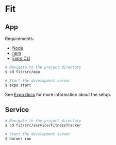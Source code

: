 # Fit

## App

Requirements:
- [Node](https://nodejs.org/en/download/current/)
- [npm](https://www.npmjs.com/get-npm)
- [Expo CLI](https://docs.expo.io/get-started/installation/)

``` bash
# Navigate to the project directory
$ cd fit/src/app

# Start the development server
$ expo start
```

See [Expo docs](https://docs.expo.io/) for more information about the setup.

## Service

``` bash
# Navigate to the project directory
$ cd fit/src/service/FitnessTracker

# Start the development server
$ dotnet run
```
